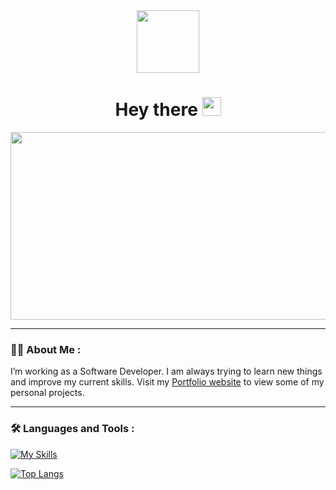 <div id="header" align="center">
  <img src="https://media.giphy.com/media/M9gbBd9nbDrOTu1Mqx/giphy.gif" width="100"/>
  
  <h1>
    Hey there
    <img src="https://media.giphy.com/media/hvRJCLFzcasrR4ia7z/giphy.gif" width="30px"/>
  </h1>
</div>

<div align="center">
  <img src="https://media.giphy.com/media/dWesBcTLavkZuG35MI/giphy.gif" width="600" height="300"/>

</div>

---

### :woman_technologist: About Me :

I’m working as a Software Developer. I am always trying to learn new things and improve my current skills. 
Visit my [Portfolio website](https://portfolio-hamnaishaq.vercel.app) to view some of my personal projects.

<!--going through The Odin Project curriculum. I am always eager to learn more.
-->

---

### :hammer_and_wrench: Languages and Tools :

[![My Skills](https://skillicons.dev/icons?i=react,vue,js,html,css,jest,jquery,tailwind,vite,webpack,babel,git)](https://skillicons.dev)

<div>
  <!-- supabase -->
</div>

[![Top Langs](https://github-readme-stats.vercel.app/api/top-langs/?username=HamnaIshaq&layout=compact&theme=vision-friendly-dark)](https://github.com/HamnaIshaq/github-readme-stats)

<!--
**HamnaIshaq/HamnaIshaq** is a ✨ _special_ ✨ repository because its `README.md` (this file) appears on your GitHub profile.

Here are some ideas to get you started:

- 🔭 I’m currently working on ...
- 🌱 I’m currently learning ...
- 👯 I’m looking to collaborate on ...
- 🤔 I’m looking for help with ...
- 💬 Ask me about ...
- 📫 How to reach me: ...
- 😄 Pronouns: ...
- ⚡ Fun fact: ...
-->
